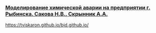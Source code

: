 ### [Моделирование химической аварии на предприятии г. Рыбинска. Сакова Н.В., Скрынник А.А.](https://www.elibrary.ru/item.asp?id=23878483&)

https://tviskaron.github.io/bjd.github.io/
